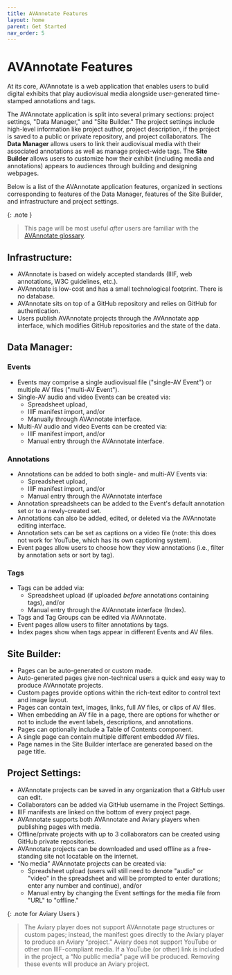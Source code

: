```yaml
---
title: AVAnnotate Features
layout: home
parent: Get Started
nav_order: 5
---
```

# AVAnnotate Features

At its core, AVAnnotate is a web application that enables users to build digital exhibits that play audiovisual media alongside user-generated time-stamped annotations and tags. 

The AVAnnotate application is split into several primary sections: project settings, "Data Manager," and "Site Builder." The project settings include high-level information like project author, project description, if the project is saved to a public or private repository, and project collaborators. The **Data Manager** allows users to link their audiovisual media with their associated annotations as well as manage project-wide tags. The **Site Builder** allows users to customize how their exhibit (including media and annotations) appears to audiences through building and designing webpages. 

Below is a list of the AVAnnotate application features, organized in sections corresponding to features of the Data Manager, features of the Site Builder, and infrastructure and project settings. 

{: .note }
> This page will be most useful *after* users are familiar with the [AVAnnotate glossary](https://avannotate.github.io/documentation/pages/glossary/).

## Infrastructure: 
  - AVAnnotate is based on widely accepted standards (IIIF, web annotations, W3C guidelines, etc.). 
  - AVAnnotate is low-cost and has a small technological footprint. There is no database.
  - AVAnnotate sits on top of a GitHub repository and relies on GitHub for authentication.
  - Users publish AVAnnotate projects through the AVAnnotate app interface, which modifies GitHub repositories and the state of the data. <br/>

## Data Manager: 
### Events
  - Events may comprise a single audiovisual file ("single-AV Event") or multiple AV files ("multi-AV Event"). 
  - Single-AV audio and video Events can be created via:
    - Spreadsheet upload,
    - IIIF manifest import, and/or
    - Manually through AVAnnotate interface.
  - Multi-AV audio and video Events can be created via:
    - IIIF manifest import, and/or
    - Manual entry through the AVAnnotate interface.

### Annotations
  - Annotations can be added to both single- and multi-AV Events via:
    - Spreadsheet upload,
    - IIIF manifest import, and/or
    - Manual entry through the AVAnnotate interface
  - Annotation spreadsheets can be added to the Event's default annotation set or to a newly-created set.
  - Annotations can also be added, edited, or deleted via the AVAnnotate editing interface.
  - Annotation sets can be set as captions on a video file (note: this does not work for YouTube, which has its own captioning system).
  - Event pages allow users to choose how they view annotations (i.e., filter by annotation sets or sort by tag). 

### Tags
 - Tags can be added via:
   - Spreadsheet upload (if uploaded *before* annotations containing tags), and/or
   - Manual entry through the AVAnnotate interface (Index). 
 - Tags and Tag Groups can be edited via AVAnnotate.
 - Event pages allow users to filter annotations by tags.
 - Index pages show when tags appear in different Events and AV files.

## Site Builder: 
 - Pages can be auto-generated or custom made.
 - Auto-generated pages give non-technical users a quick and easy way to produce AVAnnotate projects.
 - Custom pages provide options within the rich-text editor to control text and image layout.
 - Pages can contain text, images, links, full AV files, or clips of AV files.
 - When embedding an AV file in a page, there are options for whether or not to include the event labels, descriptions, and annotations.
 - Pages can optionally include a Table of Contents component.
 - A single page can contain multiple different embedded AV files.
 - Page names in the Site Builder interface are generated based on the page title.

## Project Settings: 
- AVAnnotate projects can be saved in any organization that a GitHub user can edit.
- Collaborators can be added via GitHub username in the Project Settings.
- IIIF manifests are linked on the bottom of every project page.
- AVAnnotate supports both AVAnnotate and Aviary players when publishing pages with media.
- Offline/private projects with up to 3 collaborators can be created using GitHub private repositories.
- AVAnnotate projects can be downloaded and used offline as a free-standing site not locatable on the internet.
- “No media” AVAnnotate projects can be created via:
  - Spreadsheet upload (users will still need to denote "audio" or "video" in the spreadsheet and will be prompted to enter durations; enter any number and continue), and/or
  - Manual entry by changing the Event settings for the media file from "URL" to "offline."

{: .note for Aviary Users }
>  The Aviary player does not support AVAnnotate page structures or custom pages; instead, the manifest goes directly to the Aviary player to produce an Aviary “project.” Aviary does not support YouTube or other non IIIF-compliant media. If a YouTube (or other) link is included in the project, a “No public media” page will be produced. Removing these events will produce an Aviary project.

